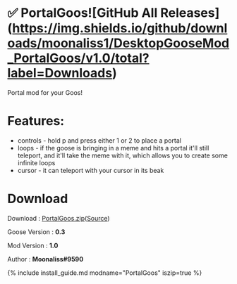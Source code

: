 # ✅ PortalGoos![GitHub All Releases]  (https://img.shields.io/github/downloads/moonaliss1/DesktopGooseMod_PortalGoos/v1.0/total?label=Downloads)

Portal mod for your Goos!

# Features:
- controls - hold p and press either 1 or 2 to place a portal
- loops - if the goose is bringing in a meme and hits a portal it'll still teleport,
and it'll take the meme with it, which allows you to create some infinite loops
- cursor - it can teleport with your cursor in its beak

# Download
Download : [PortalGoos.zip](https://github.com/Moonaliss1/DesktopGooseMod_PortalGoos/releases/tag/v1.0)([Source](https://github.com/Moonaliss1/DesktopGooseMod_PortalGoos))

Goose Version : **0.3**

Mod Version : **1.0**

Author : **Moonaliss#9590**

{% include install_guide.md modname="PortalGoos" iszip=true %}
